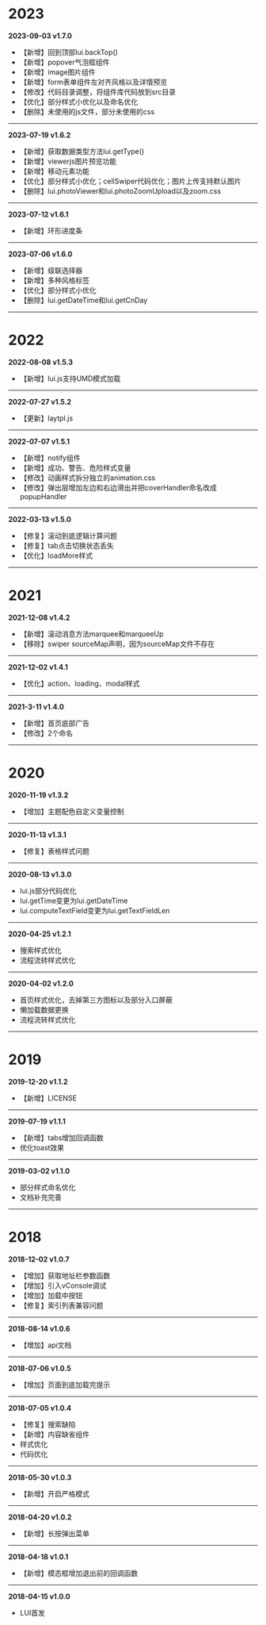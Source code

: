 # 2023  

  **2023-09-03 v1.7.0**  
  - 【新增】回到顶部lui.backTop()
  - 【新增】popover气泡框组件
  - 【新增】image图片组件
  - 【新增】form表单组件左对齐风格以及详情预览
  - 【修改】代码目录调整，将组件库代码放到src目录
  - 【优化】部分样式小优化以及命名优化
  - 【删除】未使用的js文件，部分未使用的css
  ---

  **2023-07-19 v1.6.2**  
  - 【新增】获取数据类型方法lui.getType()
  - 【新增】viewerjs图片预览功能
  - 【新增】移动元素功能
  - 【优化】部分样式小优化；cellSwiper代码优化；图片上传支持默认图片
  - 【删除】lui.photoViewer和lui.photoZoomUpload以及zoom.css
  ---

  **2023-07-12 v1.6.1**  
  - 【新增】环形进度条
  ---

   **2023-07-06 v1.6.0**  
  - 【新增】级联选择器
  - 【新增】多种风格标签
  - 【优化】部分样式小优化
  - 【删除】lui.getDateTime和lui.getCnDay
  ---

# 2022  
  **2022-08-08 v1.5.3**  
  - 【新增】lui.js支持UMD模式加载
  ---

  **2022-07-27 v1.5.2**  
  - 【更新】laytpl.js
  ---

  **2022-07-07 v1.5.1**  
  - 【新增】notify组件
  - 【新增】成功、警告、危险样式变量
  - 【修改】动画样式拆分独立的animation.css
  - 【修改】弹出层增加左边和右边滑出并把coverHandler命名改成popupHandler
  ---

  **2022-03-13 v1.5.0**  
  - 【修复】滚动到底逻辑计算问题
  - 【修复】tab点击切换状态丢失
  - 【优化】loadMore样式
  ---

# 2021  
  **2021-12-08 v1.4.2**  
  - 【新增】滚动消息方法marquee和marqueeUp
  - 【移除】swiper sourceMap声明，因为sourceMap文件不存在
  ---

  **2021-12-02 v1.4.1**  
  - 【优化】action、loading、modal样式
  ---

  **2021-3-11 v1.4.0**  
  - 【新增】首页底部广告
  - 【修改】2个命名
  ---

# 2020  
  **2020-11-19 v1.3.2**  
  - 【增加】主题配色自定义变量控制
  ---

  **2020-11-13 v1.3.1**  
  - 【修复】表格样式问题
  ---

  **2020-08-13 v1.3.0**  
  - lui.js部分代码优化
  - lui.getTime变更为lui.getDateTime
  - lui.computeTextField变更为lui.getTextFieldLen
  ---

  **2020-04-25 v1.2.1**  
  - 搜索样式优化
  - 流程流转样式优化
  ---

  **2020-04-02 v1.2.0**  
  - 首页样式优化，去掉第三方图标以及部分入口屏蔽
  - 懒加载数据更换
  - 流程流转样式优化
  ---

# 2019  
  **2019-12-20 v1.1.2**  
  - 【新增】LICENSE
  ---

  **2019-07-19 v1.1.1**  
  - 【新增】tabs增加回调函数
  - 优化toast效果
  ---

  **2019-03-02 v1.1.0**  
  - 部分样式命名优化
  - 文档补充完善
  ---

# 2018 
   **2018-12-02 v1.0.7**  
  - 【增加】获取地址栏参数函数
  - 【增加】引入vConsole调试
  - 【增加】加载中按钮
  - 【修复】索引列表兼容问题
  ---

  **2018-08-14 v1.0.6**  
  - 【增加】api文档
  ---

  **2018-07-06 v1.0.5**  
  - 【增加】页面到底加载完提示
  ---

   **2018-07-05 v1.0.4**  
  - 【修复】搜索缺陷
  - 【新增】内容缺省组件
  - 样式优化
  - 代码优化
  ---

   **2018-05-30 v1.0.3**  
  - 【新增】开启严格模式 
  --- 
  
  **2018-04-20 v1.0.2**  
  - 【新增】长按弹出菜单
  --- 
  
  **2018-04-18 v1.0.1**  
  - 【新增】模态框增加退出前的回调函数  
  ---

  **2018-04-15 v1.0.0**  
  - LUI首发


